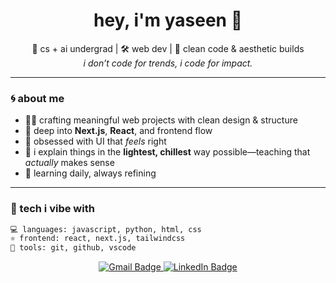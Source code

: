 <h1 align="center">hey, i'm yaseen 👋</h1>
<p align="center">
  🧠 cs + ai undergrad | 🛠️ web dev | 🖤 clean code & aesthetic builds<br />
  <i>i don’t code for trends, i code for impact.</i>
</p>

---

### 🌀 about me

- 🧑‍💻 crafting meaningful web projects with clean design & structure  
- 🚀 deep into **Next.js**, **React**, and frontend flow  
- 🎨 obsessed with UI that *feels* right  
- 🧠 i explain things in the **lightest, chillest** way possible—teaching that *actually* makes sense  
- 🔁 learning daily, always refining 

---

### 🧠 tech i vibe with

```bash
💻 languages: javascript, python, html, css
⚛️ frontend: react, next.js, tailwindcss
🔧 tools: git, github, vscode
```

<p align="center">
  <a href="mailto:youremail@gmail.com">
    <img src="https://img.shields.io/badge/Gmail-D14836?style=for-the-badge&logo=gmail&logoColor=white" alt="Gmail Badge"/>
  </a>
  <a href="https://linkedin.com/in/YOUR_LINK">
    <img src="https://img.shields.io/badge/LinkedIn-0077B5?style=for-the-badge&logo=linkedin&logoColor=white" alt="LinkedIn Badge"/>
  </a>
</p>
